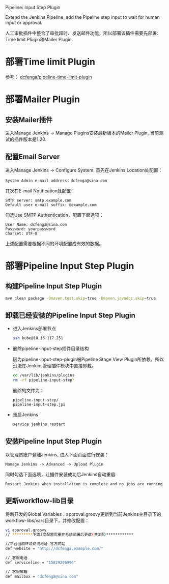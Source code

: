 Pipeline: Input Step Plugin

Extend the Jenkins Pipeline, add the Pipeline step input to wait for human input or
approval.

人工审批插件中整合了审批超时、发送邮件功能，所以部署该插件需要先部署: Time limit Plugin和Mailer
Plugin.

# 部署Time limit Plugin

参考：
[dcfenga/pipeline-time-limit-plugin](https://github.com/dcfenga/pipeline-time-limit-plugin)

# 部署Mailer Plugin

## 安装Mailer插件

进入Manage Jenkins -> Manage Plugins安装最新版本的Mailer Plugin, 当前测试的插件版本是1.20.

## 配置Email Server

进入Manage Jenkins -> Configure System. 首先在Jenkins Location处配置：

```
System Admin e-mail address：dcfenga@sina.com
```

其次在E-mail Notification处配置：

```
SMTP server: smtp.example.com 
Default user e-mail suffix: @example.com 
```

勾选Use SMTP Authentication，配置下面选项：

```
User Name: dcfenga@sina.com 
Password: yourpassword 
Charset: UTF-8
```

上述配置需要根据不同的环境配置成有效的数据。

# 部署Pipeline Input Step Plugin

## 构建Pipeline Input Step Plugin

```bash
mvn clean package -Dmaven.test.skip=true -Dmaven.javadoc.skip=true
```

## 卸载已经安装的Pipeline Input Step Plugin

- 进入Jenkins部署节点

  ```bash
  ssh kube@10.16.117.251
  ```

- 删除pipeline-input-step插件目录结构

  因为pipeline-input-step-plugin被Pipeline Stage View Plugin所依赖，所以没法在Jenkins管理插件模块中直接卸载。

  ```bash
  cd /var/lib/jenkins/plugins
  rm -rf pipeline-input-step* 
  ```

  删除的文件为：
  ```
  pipeline-input-step/
  pipeline-input-step.jpi
  ```

- 重启Jenkins

  ```bash
  service jenkins restart
  ```

## 安装Pipeline Input Step Plugin

以管理员账户登陆Jenkins, 进入下面页面进行安装：
```
Manage Jenkins -> Advanced -> Upload Plugin
```
同时勾选下面选项，让插件安装成功后Jenkins自动重启:

```
Restart Jenkins when installation is complete and no jobs are running
```

## 更新workflow-lib目录

将新开发的Global Variables：approval.groovy更新到当前Jenkins主目录下的workflow-libs/vars目录下，并修改配置：

```bash
vi approval.groovy 
// *********下面3向配置需要在系统部署后更改(共3项)************ 

//平台当前环境访问地址-官方网站 
def website = "http://dcfenga.example.com/" 

// 客服电话 
def serviceline = "15829296996" 

// 客服邮箱 
def mailbox = "dcfenga@sina.com"
```